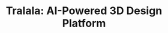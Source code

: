 ---
visible: true
layout: page
title: "Tralala: AI-Powered 3D Design Platform"
authors: Lars Quaedvlieg, Somesh Mehra, Arvind Menon, Alejandro Hernández Cano
description: 'From prompt to prototype to refinement: effortless 3D design with AI. Transform ideas into 3D models using natural language, voice, or images.'
img: assets/img/tralala.png
importance: 96
redirect: https://devpost.com/software/tralala
category: Development
developed_date: 2025-05-17 00:00:00-0000
---